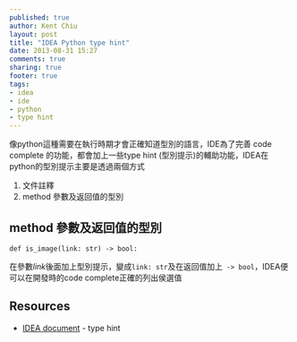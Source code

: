 ```yaml
---
published: true
author: Kent Chiu
layout: post
title: "IDEA Python type hint"
date: 2013-08-31 15:27
comments: true
sharing: true
footer: true
tags: 
- idea
- ide
- python
- type hint
---
```


像python這種需要在執行時期才會正確知道型別的語言，IDE為了完善 code complete 的功能，都會加上一些type hint (型別提示)的輔助功能，IDEA在python的型別提示主要是透過兩個方式
1. 文件註釋
2. method 參數及返回值的型別

## method 參數及返回值的型別 ##

	def is_image(link: str) -> bool:

在參數*link*後面加上型別提示，變成`link: str`及在返回值加上` -> bool`，IDEA便可以在開發時的code complete正確的列出侯選值

Resources
---------
- [IDEA document](http://www.jetbrains.com/pycharm/webhelp/type-hinting-in-pycharm.html) - type hint